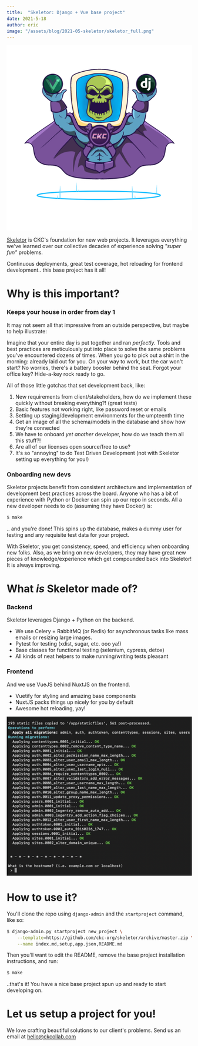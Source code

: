 ```yaml
---
title:  "Skeletor: Django + Vue base project"
date: 2021-5-18
author: eric
image: "/assets/blog/2021-05-skeletor/skeletor_full.png"
---
```


<img src="/assets/blog/2021-05-skeletor/skeletor_full.png" class="inline-image">

[Skeletor](https://github.com/ckc-org/skeletor) is CKC's foundation for new web projects. It
leverages everything we've learned over our collective decades of experience solving _"super fun"_
problems. 

Continuous deployments, great test coverage, hot reloading for frontend development.. this
base project has it all!

<!--more-->

<div style="clear: both">
</div>


# Why is this important?

### Keeps your house in order from day 1

It may not seem all that impressive from an outside perspective, but maybe to help illustrate:

Imagine that your entire day is put together and ran _perfectly._ Tools and best practices are meticulously 
put into place to solve the same problems you've encountered dozens of times. When you go to pick out a shirt
in the morning: already laid out for you. On your way to work, but the car won't start? No worries, 
there's a battery booster behind the seat. Forgot your office key? Hide-a-key rock ready to go.

All of those little gotchas that set development back, like:
1. New requirements from client/stakeholders, how do we implement these quickly without breaking everything?! (great tests)
1. Basic features not working right, like password reset or emails
1. Setting up staging/development environments for the umpteenth time
1. Get an image of all the schema/models in the database and show how they're connected 
1. We have to onboard _yet another_ developer, how do we teach them all this stuff?!
1. Are all of our licenses open source/free to use?
1. It's so "annoying" to do Test Driven Development (not with Skeletor setting up everything for you!)

### Onboarding new devs

Skeletor projects benefit from consistent architecture and implementation of development best practices across the board. 
Anyone who has a bit of experience with Python or Docker can spin up our repo in seconds. All a new developer
needs to do (assuming they have Docker) is:

```bash
$ make
```

.. and you're done! This spins up the database, makes a dummy user for testing and any requisite test data
for your project.

With Skeletor, you get consistency, speed, and efficiency when onboarding new folks. Also, as we bring on new
developers, they may have great new pieces of knowledge/experience which get compounded back into Skeletor! It
is always improving.


# What _is_ Skeletor made of?

### Backend

Skeletor leverages Django + Python on the backend. 

 * We use Celery + RabbitMQ (or Redis) for asynchronous tasks like mass emails or resizing large images.
 * Pytest for testing (xdist, sugar, etc. ooo ya!)
 * Base classes for functional testing (selenium, cypress, detox)
 * All kinds of neat helpers to make running/writing tests pleasant

### Frontend

And we use VueJS behind NuxtJS on the frontend.

 * Vuetify for styling and amazing base components
 * NuxtJS packs things up nicely for you by default
 * Awesome hot reloading, yay! 

<div class="img-bordered">
    <img src="/assets/blog/2021-05-skeletor/skeletor_install.png">
</div>

# How to use it?

You'll clone the repo using `django-admin` and the `startproject` command, like so:

```bash
$ django-admin.py startproject new_project \
    --template=https://github.com/ckc-org/skeletor/archive/master.zip \
    --name index.md,setup,app.json,README.md
```

Then you'll want to edit the README, remove the base project installation instructions, and
run:

```bash
$ make
```

..that's it! You have a nice base project spun up and ready to start developing on.

# Let us setup a project for you!

We love crafting beautiful solutions to our client's problems. Send us an email at [hello@ckcollab.com](mailto:hello@ckcollab.com)
